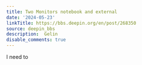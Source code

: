 ```yaml
---
title: Two Monitors notebook and external
date: '2024-05-23'
linkTitle: https://bbs.deepin.org/en/post/268350
source: deepin_bbs
description:  Gelin 
disable_comments: true
---
```

I need to 
